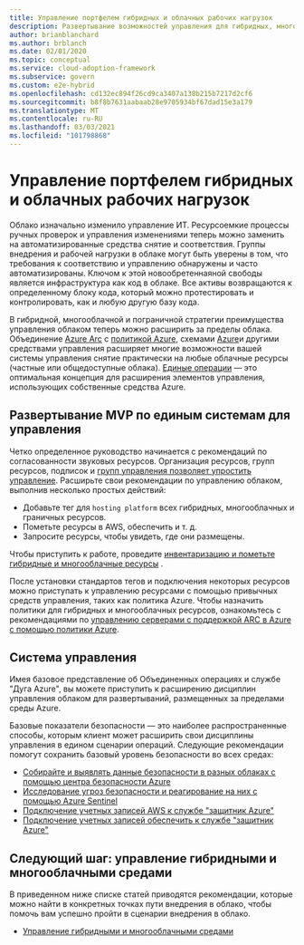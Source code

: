 ```yaml
---
title: Управление портфелем гибридных и облачных рабочих нагрузок
description: Развертывание возможностей управления для гибридных, многооблачных и пограничных развертываний
author: brianblanchard
ms.author: brblanch
ms.date: 02/01/2020
ms.topic: conceptual
ms.service: cloud-adoption-framework
ms.subservice: govern
ms.custom: e2e-hybrid
ms.openlocfilehash: cd132ec894f26cd9ca3407a138b215b7217d2cf6
ms.sourcegitcommit: b8f8b7631aabaab28e9705934bf67dad15e3a179
ms.translationtype: MT
ms.contentlocale: ru-RU
ms.lasthandoff: 03/03/2021
ms.locfileid: "101798868"
---
```

# <a name="govern-your-portfolio-of-hybrid-and-multicloud-workloads"></a>Управление портфелем гибридных и облачных рабочих нагрузок

Облако изначально изменило управление ИТ. Ресурсоемкие процессы ручных проверок и управления изменениями теперь можно заменить на автоматизированные средства снятие и соответствия. Группы внедрения и рабочей нагрузки в облаке могут быть уверены в том, что требования к соответствию и управлению обнаружены и часто автоматизированы. Ключом к этой новообретеннаяной свободы является инфраструктура как код в облаке. Все активы возвращаются к определенному блоку кода, который можно протестировать и контролировать, как и любую другую базу кода.

В гибридной, многооблачной и пограничной стратегии преимущества управления облаком теперь можно расширить за пределы облака. Объединение [Azure Arc](/azure/azure-arc/overview) с [политикой Azure](/azure/governance/policy/overview), схемами [Azure](/azure/governance/blueprints/overview)и другими средствами управления расширяет многие возможности вашей системы управления снятие практически на любые облачные ресурсы (частные или общедоступные облака). [Единые операции](./unified-operations.md) — это оптимальная концепция для расширения элементов управления, использующих собственные средства Azure.

## <a name="deploy-an-unified-operations-mvp-for-governance"></a>Развертывание MVP по единым системам для управления

Четко определенное руководство начинается с рекомендаций по согласованности звуковых ресурсов. Организация ресурсов, групп ресурсов, подписок и [групп управления позволяет упростить управление](/azure/governance/management-groups/overview). Расширьте свои рекомендации по управлению облаком, выполнив несколько простых действий:

- Добавьте тег для `hosting platform` всех гибридных, многооблачных и граничных ресурсов.
- Пометьте ресурсы в AWS, обеспечить и т. д.
- Запросите ресурсы, чтобы увидеть, где они размещены.

Чтобы приступить к работе, проведите [инвентаризацию и пометьте гибридные и многооблачные ресурсы](../../manage/hybrid/server/best-practices/arc-inventory-tagging.md) .

После установки стандартов тегов и подключения некоторых ресурсов можно приступать к управлению ресурсами с помощью привычных средств управления, таких как политика Azure. Чтобы назначить политики для гибридных и многооблачных ресурсов, ознакомьтесь с рекомендациями по [управлению серверами с поддержкой ARC в Azure с помощью политики Azure](../../manage/hybrid/server/best-practices/arc-policies-mma.md).

## <a name="governance-disciplines"></a>Система управления

Имея базовое представление об Объединенных операциях и службе "Дуга Azure", вы можете приступить к расширению дисциплин управления облаком для развертываний, размещенных за пределами среды Azure.

Базовые показатели безопасности — это наиболее распространенные способы, которым клиент может расширить свои дисциплины управления в едином сценарии операций. Следующие рекомендации помогут сохранить базовый уровень безопасности во всех средах:

- [Собирайте и выявлять данные безопасности в разных облаках с помощью центра безопасности Azure](/azure/security-center/quickstart-onboard-machines)
- [Исследование угроз безопасности и реагирование на них с помощью Azure Sentinel](/azure/sentinel/tutorial-investigate-cases)
- [Подключение учетных записей AWS к службе "защитник Azure"](/azure/security-center/quickstart-onboard-aws)
- [Подключение учетных записей обеспечить к службе "защитник Azure"](/azure/security-center/quickstart-onboard-gcp)

## <a name="next-step-manage-hybrid-and-multicloud-environments"></a>Следующий шаг: управление гибридными и многооблачными средами

В приведенном ниже списке статей приводятся рекомендации, которые можно найти в конкретных точках пути внедрения в облако, чтобы помочь вам успешно пройти в сценарии внедрения в облако.

- [Управление гибридными и многооблачными средами](./manage.md)
